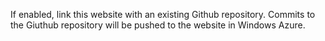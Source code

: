 If enabled, link this website with an existing Github repository.  Commits to the Giuthub repository will be
pushed to the website in Windows Azure.